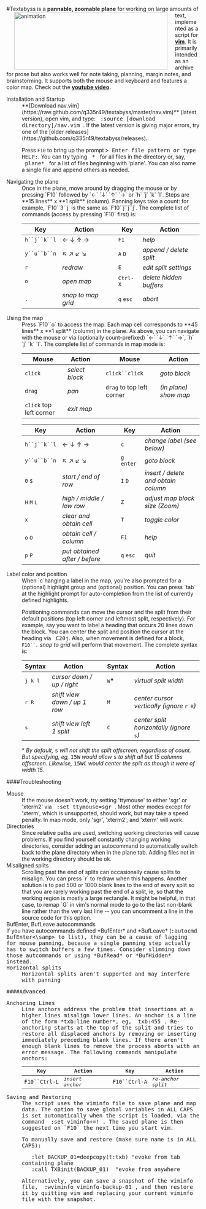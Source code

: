 #Textabyss
<img hspace='20' align='left' src="https://raw.github.com/q335r49/textabyss/gh-pages/images/textabyss-animation-optimized.gif" width="400" height="150" alt="animation"/>
is a **pannable, zoomable plane** for working on large amounts of text, implemented as a script for **[vim](http://www.vim.org)**. It is primarily intended as an archive for prose but also works well for note taking, planning, margin notes, and brainstorming. It supports both the mouse and keyboard and features a color map. Check out the **[youtube video](http://www.youtube.com/watch?v=xkED6Mv_4bc).**

<dl>
<dt>Installation and Startup</dt>
<dd>**[Download nav.vim](https://raw.github.com/q335r49/textabyss/master/nav.vim)** (latest version), open vim, and type: <samp>&nbsp;:source [download directory]/nav.vim&nbsp;</samp>. If the latest version is giving major errors, try one of the [older releases](https://github.com/q335r49/textabyss/releases).

Press `F10` to bring up the prompt <samp>>&nbsp;Enter file pattern or type HELP:</samp>. You can try typing <samp>&nbsp;\*&nbsp;</samp> for all files in the directory or, say, <samp>&nbsp;plane*&nbsp;</samp>   for a list of files beginning with 'plane'. You can also name a single file and append others as needed.</dd>

<dt>Navigating the plane</dt>
<dd>Once in the plane, move around by dragging the mouse or by pressing `F10` followed by `←` `↓` `↑` `→` or `h` `j` `k` `l`. Steps are **15 lines** x **1 split** (column). Panning keys take a count: for example, `F10``3``j` is the same as `F10``j``j``j`. The complete list of commands (access by pressing `F10` first) is: 

Key | Action | | Key | Action
----- | ----- | --- | --- | ---
`h``j``k``l`| ← ↓ ↑ → | | `F1` | *help*
`y``u``b``n`| ↖ ↗ ↙ ↘  ||`A` `D` | *append / delete split*
`r`  | *redraw*    | | `E`|*edit split settings* 
`o` | *open map* | | `Ctrl-X`| *delete hidden buffers*
`.` | *snap to map grid* | |`q` `esc` | *abort*
</dd>

<dt>Using the map</dt>
<dd>Press `F10``o` to access the map. Each map cell corresponds to **45 lines** x **1 split** (column) in the plane. As above, you can navigate with the mouse or via (optionally count-prefixed) `←` `↓` `↑` `→`, `h` `j` `k` `l`. The complete list of commands in map mode is:

Mouse | Action | | Mouse | Action
--- | --- | --- | --- | ---
`click`|*select block*||`click``click`|*goto block*
`drag` | *pan* | | `drag` to top left corner | *(in plane) show map*
`click` top left corner|*exit map*|||

Key | Action | | Key | Action
--- | --- | --- | --- | ---
`h``j``k``l` | ← ↓ ↑ → | | `c` | *change label (see below)*
`y``u``b``n` | ↖ ↗ ↙ ↘  | | `g` `enter` | *goto block* 
`0` `$` | *start / end of row* | | `I` `D` | *insert / delete and obtain column*
`H` `M` `L` | *high / middle / low row* | | `Z` | *adjust map block size (Zoom)*
`x` | *clear and obtain cell* | | `T` | *toggle color*
`o` `O` | *obtain cell / column*| | `F1` |*help*
`p` `P` | *put obtained after / before*| |`q` `esc`|*quit*

<dt>Label color and position
<dd>When `c`hanging a label in the map, you're also prompted for a (optional) highlight group and (optional) position. You can press `tab` at the highlight prompt for auto-completion from the list of currently defined highlights.

Positioning commands can move the cursor and the split from their default positions (top left corner and leftmost split, respectively). For example, say you want to label a heading that occurs 20 lines down the block. You can center the split and position the cursor at the heading via <samp>&nbsp;C20j</samp>. Also, when movement is defined for a block, `F10``.` *snap to grid* will perform that movement. The complete syntax is:

Syntax | Action | | Syntax | Action
--- | --- | --- | --- | ---
<samp>j k l</samp>|*cursor down / up / right*| |<samp>W</samp>__*__ | *virtual split width*
<samp>r R</samp>|*shift view down / up 1 row*| |<samp>M</samp> | *center cursor vertically (ignore* <samp>r R</samp>*)*
<samp>s</samp>|*shift view left 1 split*| |<samp>C</samp> | *center split horizontally (ignore* <samp>s</samp>*)*
\* _By default,_ <samp>s</samp> _will not shift the split offscreen, regardless of count. But specifying, eg,_ <samp>15W</samp> _would allow_ <samp>s</samp> _to shift all but 15 columns offscreen. Likewise,_ <samp>15WC</samp> _would center the split as though it were of width 15._
</dd>

####Troubleshooting
<dl>
<dt>Mouse</dt>
<dd>If the mouse doesn't work, try setting 'ttymouse' to either 'sgr' or 'xterm2' via <samp>&nbsp;:set ttymouse=sgr&nbsp;</samp>. Most other modes except for 'xterm', which is unsupported, should work, but may take a speed penalty. In map mode, only 'sgr', 'xterm2', and 'xterm' will work.
<dt>Directories</dt>
<dd>Since relative paths are used, switching working directories will cause problems. If you find yourself constantly changing working directories, consider adding an autocommand to automatically switch back to the plane directory when in the plane tab. Adding files not in the working directory should be ok.</dd>
<dt>Misaligned splits</dt>
<dd>Scrolling past the end of splits can occasionally cause splits to misalign. You can press `r` to redraw when this happens. Another solution is to pad 500 or 1000 blank lines to the end of every split so that you are rarely working past the end of a split, ie, so that the working region is mostly a large rectangle. It might be helpful, in that case, to remap `G` in vim's normal mode to go to the last non-blank line rather than the very last line -- you can uncomment a line in the source code for this option.</dd>
<dt>BufEnter, BufLeave autocommands</dt>
If you have autocommands defined *BufEnter* and *BufLeave* (<samp>:autocmd BufEnter<\samp> to list), they can be a cause of lagging for mouse panning, because a single panning step actually has to switch buffers a few times. Consider slimming down those autcommands or using *BufRead* or *BufHidden* instead.
<dt>Horizontal splits</dt>
<dd>Horizontal splits aren't supported and may interfere with panning</dd>
<dl>

####Advanced 
<dt>Anchoring Lines</dt>
<dd>Line anchors address the problem that insertions at a higher lines misalign lower lines. An anchor is a line of the form *txb:line number*, eg, <samp>&nbsp;txb:455&nbsp;</samp>. Re-anchoring starts at the top of the split and tries to restore all displaced anchors by removing or inserting immediately preceding blank lines. If there aren't enough blank lines to remove the process aborts with an error message. The following commands manipulate anchors:

Key | Action | | Key | Action
--- | --- | --- | --- | ---
`F10``Ctrl-L` | *insert anchor* | | `F10``Ctrl-A` | *re-anchor split*
</dd>

<dt>Saving and Restoring</dt>
<dd>The script uses the viminfo file to save plane and map data. The option to save global variables in ALL CAPS is set automatically when the script is loaded, via the command <samp>&nbsp;:set viminfo+=!&nbsp;</samp>. The saved plane is then suggested on `F10` the next time you start vim.

To manually save and restore (make sure name is in ALL CAPS):

<samp>&nbsp;&nbsp;&nbsp;:let BACKUP_01=deepcopy(t:txb)&nbsp;"evoke from tab containing plane</samp>  
<samp>&nbsp;&nbsp;&nbsp;:call TXBinit(BACKUP_01)&nbsp;&nbsp;"evoke from anywhere</samp>

Alternatively, you can save a snapshot of the viminfo file, <samp>&nbsp;:wviminfo viminfo-backup-01&nbsp;</samp>, and then restore it by quitting vim and replacing your current viminfo file with the snapshot.</dd>
